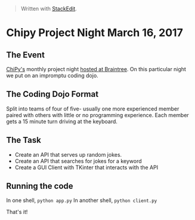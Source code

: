 


> Written with [StackEdit](https://stackedit.io/).

# Chipy Project Night March 16, 2017


## The Event

[ChiPy's](http://www.chipy.org/) monthly project night [hosted at Braintree](https://www.braintreepayments.com/careers). On this particular night we put on an impromptu coding dojo.

## The Coding Dojo Format
Split into teams of four of five- usually one more experienced member paired with others with little or no programming experience. Each member gets a 15 minute turn driving at the keyboard.

## The Task

* Create an API that serves up random jokes.
* Create an API that searches for jokes for a keyword
* Create a GUI Client with TKinter that interacts with the API

## Running the code

In one shell,
`python app.py`
In another shell,
`python client.py`

That's it!
